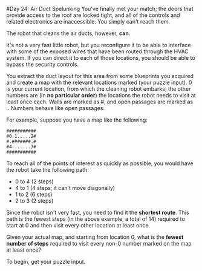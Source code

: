#Day 24: Air Duct Spelunking
You've finally met your match; the doors that provide access to the roof are locked tight, and all of the 
controls and related electronics are inaccessible. You simply can't reach them.

The robot that cleans the air ducts, however, **can**.

It's not a very fast little robot, but you reconfigure it to be able to interface with some of the exposed 
wires that have been routed through the HVAC system. If you can direct it to each of those locations, you 
should be able to bypass the security controls.

You extract the duct layout for this area from some blueprints you acquired and create a map with the 
relevant locations marked (your puzzle input). 0 is your current location, from which the cleaning robot 
embarks; the other numbers are (in **no particular order**) the locations the robot needs to visit at least once 
each. Walls are marked as #, and open passages are marked as .. Numbers behave like open passages.

For example, suppose you have a map like the following:
```
###########
#0.1.....2#
#.#######.#
#4.......3#
###########
```
To reach all of the points of interest as quickly as possible, you would have the robot take the following path:

* 0 to 4 (2 steps)
* 4 to 1 (4 steps; it can't move diagonally)
* 1 to 2 (6 steps)
* 2 to 3 (2 steps)

Since the robot isn't very fast, you need to find it the **shortest route**. This path is the fewest steps 
(in the above example, a total of 14) required to start at 0 and then visit every other location at least once.

Given your actual map, and starting from location 0, what is the **fewest number of steps** required to visit 
every non-0 number marked on the map at least once?

To begin, get your puzzle input.
